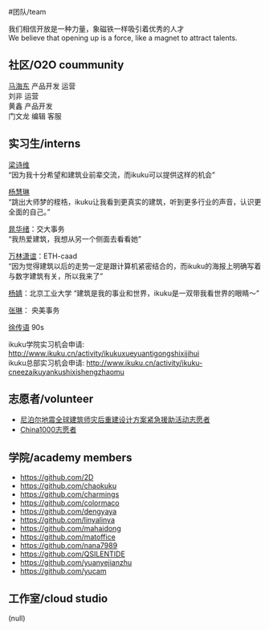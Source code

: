 #团队/team   

我们相信开放是一种力量，象磁铁一样吸引着优秀的人才   
We believe that opening up is a force, like a magnet to attract talents.  

社区/O2O coummunity
------
[马海东](http://www.ikuku.cn/name/7673)   产品开发 运营  
刘非  运营  
黄鑫  产品开发  
门文龙 编辑 客服  


实习生/interns
--------

[梁诗维](http://www.ikuku.cn/name/9703)  
“因为我十分希望和建筑业前辈交流，而ikuku可以提供这样的机会”  

[杨慧琳](http://www.ikuku.cn/name/9675)   
“跳出大师梦的桎梏，ikuku让我看到更真实的建筑，听到更多行业的声音，认识更全面的自己。”  

[晁华绪](http://www.ikuku.cn/name/9551)：交大事务  
“我热爱建筑，我想从另一个侧面去看看她”  

[万林潇谊](http://www.ikuku.cn/name/9549)：ETH-caad    
“因为觉得建筑以后的走势一定是跟计算机紧密结合的，而ikuku的海报上明确写着与数字建筑有关，所以我来了”   

[杨婧](http://www.ikuku.cn/user/17592)：北京工业大学
“建筑是我的事业和世界，ikuku是一双带我看世界的眼睛～”


[张琳](http://www.ikuku.cn/name/9555)： 央美事务  


[徐传语](https://github.com/colormaco) 90s  

ikuku学院实习机会申请: http://www.ikuku.cn/activity/ikukuxueyuantigongshixijihui  
ikuku总部实习机会申请: http://www.ikuku.cn/activity/ikuku-cneezaikuyankushixishengzhaomu  


志愿者/volunteer  
--------
* [尼泊尔地震全球建筑师灾后重建设计方案紧急援助活动志愿者](cases/gars/volunteer.md)
* [China1000志愿者](cases/china1000.md)


学院/academy members
--------

* https://github.com/2D
* https://github.com/chaokuku  
* https://github.com/charmings  
* https://github.com/colormaco  
* https://github.com/dengyaya   
* https://github.com/linyalinya  
* https://github.com/mahaidong  
* https://github.com/matoffice  
* https://github.com/nana7989  
* https://github.com/QSILENTIDE  
* https://github.com/yuanyejianzhu  
* https://github.com/yucam  

工作室/cloud studio
-----
(null)  
